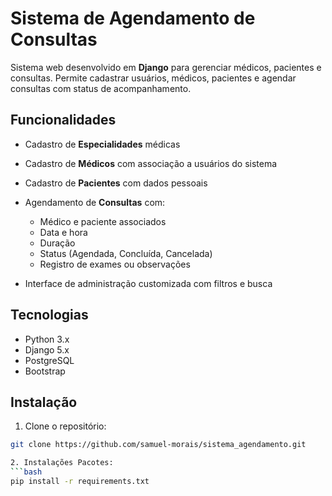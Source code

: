 # Sistema de Agendamento de Consultas

Sistema web desenvolvido em **Django** para gerenciar médicos, pacientes e consultas. Permite cadastrar usuários, médicos, pacientes e agendar consultas com status de acompanhamento.

## Funcionalidades

- Cadastro de **Especialidades** médicas
- Cadastro de **Médicos** com associação a usuários do sistema
- Cadastro de **Pacientes** com dados pessoais
- Agendamento de **Consultas** com:
  - Médico e paciente associados
  - Data e hora
  - Duração
  - Status (Agendada, Concluída, Cancelada)
  - Registro de exames ou observações

- Interface de administração customizada com filtros e busca

## Tecnologias

- Python 3.x
- Django 5.x
- PostgreSQL 
- Bootstrap 

## Instalação

1. Clone o repositório:
```bash
git clone https://github.com/samuel-morais/sistema_agendamento.git

2. Instalações Pacotes:
```bash
pip install -r requirements.txt



